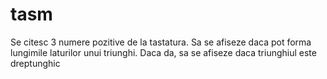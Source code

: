# tasm

Se citesc 3 numere pozitive de la tastatura. Sa se afiseze daca pot forma lungimile laturilor unui triunghi. Daca da, sa se afiseze daca triunghiul este dreptunghic
